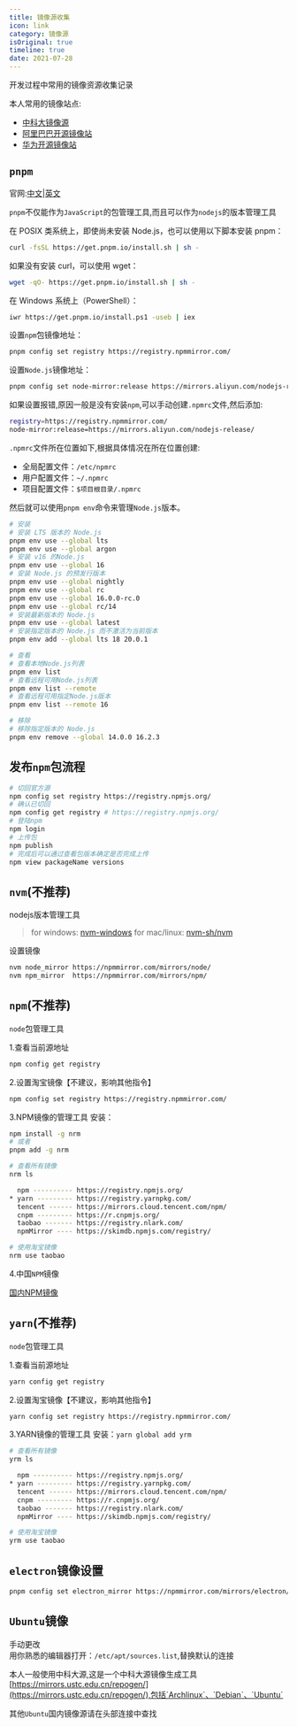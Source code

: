 ```yaml
---
title: 镜像源收集
icon: link
category: 镜像源
isOriginal: true
timeline: true
date: 2021-07-28
---
```


开发过程中常用的镜像资源收集记录

<!-- more -->

本人常用的镜像站点:  
- [中科大镜像源](https://mirrors.ustc.edu.cn/)  
- [阿里巴巴开源镜像站](https://developer.aliyun.com/mirror/)  
- [华为开源镜像站](https://mirrors.huaweicloud.com/)  


## `pnpm`

官网:[中文](https://pnpm.io/zh)|[英文](https://pnpm.io/)

`pnpm`不仅能作为`JavaScript`的包管理工具,而且可以作为`nodejs`的版本管理工具


在 POSIX 类系统上，即使尚未安装 Node.js，也可以使用以下脚本安装 pnpm：

```bash
curl -fsSL https://get.pnpm.io/install.sh | sh -
```

如果没有安装 curl，可以使用 wget：

```bash
wget -qO- https://get.pnpm.io/install.sh | sh -
```

在 Windows 系统上（PowerShell）：

```bash
iwr https://get.pnpm.io/install.ps1 -useb | iex
```

设置`npm`包镜像地址：
```bash
pnpm config set registry https://registry.npmmirror.com/
```

设置`Node.js`镜像地址：
```bash
pnpm config set node-mirror:release https://mirrors.aliyun.com/nodejs-release/
```

如果设置报错,原因一般是没有安装`npm`,可以手动创建`.npmrc`文件,然后添加:  

```bash
registry=https://registry.npmmirror.com/
node-mirror:release=https://mirrors.aliyun.com/nodejs-release/
```

`.npmrc`文件所在位置如下,根据具体情况在所在位置创建:
- 全局配置文件：`/etc/npmrc`
- 用户配置文件：`~/.npmrc`
- 项目配置文件：`$项目根目录/.npmrc`


然后就可以使用`pnpm env`命令来管理`Node.js`版本。
```bash
# 安装
# 安装 LTS 版本的 Node.js
pnpm env use --global lts
pnpm env use --global argon
# 安装 v16 的Node.js
pnpm env use --global 16
# 安装 Node.js 的预发行版本
pnpm env use --global nightly
pnpm env use --global rc
pnpm env use --global 16.0.0-rc.0
pnpm env use --global rc/14
# 安装最新版本的 Node.js
pnpm env use --global latest
# 安装指定版本的 Node.js 而不激活为当前版本
pnpm env add --global lts 18 20.0.1

# 查看
# 查看本地Node.js列表
pnpm env list
# 查看远程可用Node.js列表
pnpm env list --remote
# 查看远程可用指定Node.js版本
pnpm env list --remote 16

# 移除
# 移除指定版本的 Node.js
pnpm env remove --global 14.0.0 16.2.3
```

## 发布`npm`包流程

```bash
# 切回官方源
npm config set registry https://registry.npmjs.org/
# 确认已切回
npm config get registry # https://registry.npmjs.org/
# 登陆npm
npm login
# 上传包
npm publish
# 完成后可以通过查看包版本确定是否完成上传
npm view packageName versions
```

## `nvm`(不推荐)

nodejs版本管理工具

> for windows: [nvm-windows](https://github.com/coreybutler/nvm-windows/releases)
> for mac/linux: [nvm-sh/nvm](https://github.com/nvm-sh/nvm)

设置镜像

```bash
nvm node_mirror https://npmmirror.com/mirrors/node/
nvm npm_mirror  https://npmmirror.com/mirrors/npm/
```

## `npm`(不推荐)

`node`包管理工具

1.查看当前源地址

```bash
npm config get registry
```

2.设置淘宝镜像【不建议，影响其他指令】

```bash
npm config set registry https://registry.npmmirror.com/
```

3.NPM镜像的管理工具
安装：
```bash
npm install -g nrm
# 或者
pnpm add -g nrm
```

```bash
# 查看所有镜像
nrm ls

  npm ---------- https://registry.npmjs.org/
* yarn --------- https://registry.yarnpkg.com/
  tencent ------ https://mirrors.cloud.tencent.com/npm/
  cnpm --------- https://r.cnpmjs.org/
  taobao ------- https://registry.nlark.com/
  npmMirror ---- https://skimdb.npmjs.com/registry/

# 使用淘宝镜像
nrm use taobao
```

4.中国`NPM`镜像

[国内NPM镜像](https://www.npmmirror.com/)

## `yarn`(不推荐)

`node`包管理工具

1.查看当前源地址

```bash
yarn config get registry
```

2.设置淘宝镜像【不建议，影响其他指令】

```bash
yarn config set registry https://registry.npmmirror.com/
```

3.YARN镜像的管理工具
安装：`yarn global add yrm`

```bash
# 查看所有镜像
yrm ls

  npm ---------- https://registry.npmjs.org/
* yarn --------- https://registry.yarnpkg.com/
  tencent ------ https://mirrors.cloud.tencent.com/npm/
  cnpm --------- https://r.cnpmjs.org/
  taobao ------- https://registry.nlark.com/
  npmMirror ---- https://skimdb.npmjs.com/registry/

# 使用淘宝镜像
yrm use taobao

```

## `electron`镜像设置

```bash
pnpm config set electron_mirror https://npmmirror.com/mirrors/electron/
```

## `Ubuntu`镜像

手动更改  
用你熟悉的编辑器打开：`/etc/apt/sources.list`,替换默认的连接

本人一般使用中科大源,这是一个中科大源镜像生成工具[https://mirrors.ustc.edu.cn/repogen/](https://mirrors.ustc.edu.cn/repogen/),包括`Archlinux`、`Debian`、`Ubuntu`

其他`Ubuntu`国内镜像源请在头部连接中查找
